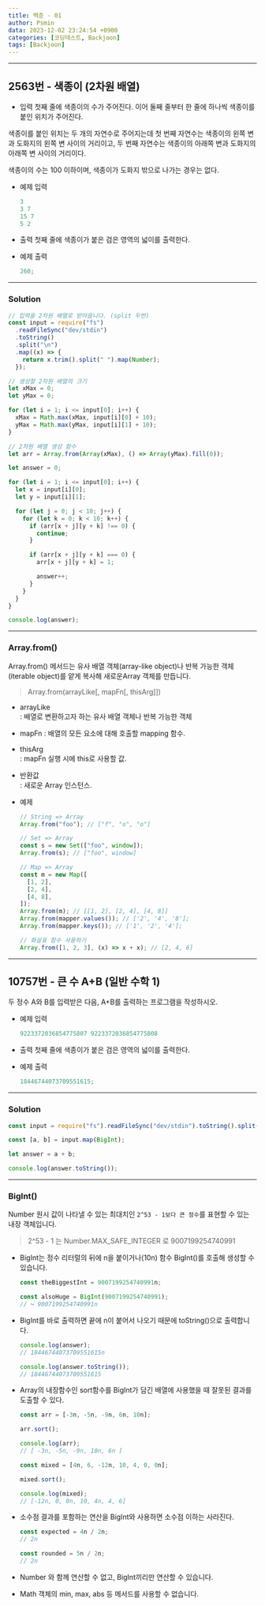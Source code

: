 ```yaml
---
title: 백준 - 01
author: Psmin
data: 2023-12-02 23:24:54 +0900
categories: [코딩테스트, Backjoon]
tags: [Backjoon]
---
```


---

## 2563번 - 색종이 (2차원 배열)

- 입력
  첫째 줄에 색종이의 수가 주어진다. 이어 둘째 줄부터 한 줄에 하나씩 색종이를 붙인 위치가 주어진다.

색종이를 붙인 위치는 두 개의 자연수로 주어지는데 첫 번째 자연수는 색종이의 왼쪽 변과 도화지의 왼쪽 변 사이의 거리이고, 두 번째 자연수는 색종이의 아래쪽 변과 도화지의 아래쪽 변 사이의 거리이다.

색종이의 수는 100 이하이며, 색종이가 도화지 밖으로 나가는 경우는 없다.

- 예제 입력

  ```js
  3
  3 7
  15 7
  5 2
  ```

- 출력
  첫째 줄에 색종이가 붙은 검은 영역의 넓이를 출력한다.
- 예제 출력
  ```js
  260;
  ```

---

### Solution

```js
// 입력을 2차원 배열로 받아옵니다. (split 두번)
const input = require("fs")
  .readFileSync("dev/stdin")
  .toString()
  .split("\n")
  .map((x) => {
    return x.trim().split(" ").map(Number);
  });

// 생성할 2차원 배열의 크기
let xMax = 0;
let yMax = 0;

for (let i = 1; i <= input[0]; i++) {
  xMax = Math.max(xMax, input[i][0] + 10);
  yMax = Math.max(yMax, input[i][1] + 10);
}

// 2차원 배열 생성 함수
let arr = Array.from(Array(xMax), () => Array(yMax).fill(0));

let answer = 0;

for (let i = 1; i <= input[0]; i++) {
  let x = input[i][0];
  let y = input[i][1];

  for (let j = 0; j < 10; j++) {
    for (let k = 0; k < 10; k++) {
      if (arr[x + j][y + k] !== 0) {
        continue;
      }

      if (arr[x + j][y + k] === 0) {
        arr[x + j][y + k] = 1;

        answer++;
      }
    }
  }
}

console.log(answer);
```

---

### Array.from()

Array.from() 메서드는 유사 배열 객체(array-like object)나 반복 가능한 객체(iterable object)를 얕게 복사해 새로운Array 객체를 만듭니다.

> Array.from(arrayLike[, mapFn[, thisArg]])

- arrayLike  
  : 배열로 변환하고자 하는 유사 배열 객체나 반복 가능한 객체

- mapFn
  : 배열의 모든 요소에 대해 호출할 mapping 함수.

- thisArg  
  : mapFn 실행 시에 this로 사용할 값.

- 반환값  
  : 새로운 Array 인스턴스.

- 예제

  ```js
  // String => Array
  Array.from("foo"); // ["f", "o", "o"]

  // Set => Array
  const s = new Set(["foo", window]);
  Array.from(s); // ["foo", window]

  // Map => Array
  const m = new Map([
    [1, 2],
    [2, 4],
    [4, 8],
  ]);
  Array.from(m); // [[1, 2], [2, 4], [4, 8]]
  Array.from(mapper.values()); // ['2', '4', '8'];
  Array.from(mapper.keys()); // ['1', '2', '4'];

  // 화살표 함수 사용하기
  Array.from([1, 2, 3], (x) => x + x); // [2, 4, 6]
  ```

---

## 10757번 - 큰 수 A+B (일반 수학 1)

두 정수 A와 B를 입력받은 다음, A+B를 출력하는 프로그램을 작성하시오.

- 예제 입력

  ```js
  9223372036854775807 9223372036854775808
  ```

- 출력
  첫째 줄에 색종이가 붙은 검은 영역의 넓이를 출력한다.
- 예제 출력
  ```js
  18446744073709551615;
  ```

---

### Solution

```js
const input = require("fs").readFileSync("dev/stdin").toString().split(" ");

const [a, b] = input.map(BigInt);

let answer = a + b;

console.log(answer.toString());
```

---

### BigInt()

Number 원시 값이 나타낼 수 있는 최대치인 `2^53 - 1보다 큰 정수`를 표현할 수 있는 내장 객체입니다.

> 2^53 - 1 는 Number.MAX_SAFE_INTEGER 로 9007199254740991

- BigInt는 정수 리터럴의 뒤에 n을 붙이거나(10n) 함수 BigInt()를 호출해 생성할 수 있습니다.

  ```js
  const theBiggestInt = 9007199254740991n;

  const alsoHuge = BigInt(9007199254740991);
  // ↪ 9007199254740991n
  ```

- BigInt를 바로 출력하면 끝에 n이 붙어서 나오기 때문에 toString()으로 출력합니다.

  ```js
  console.log(answer);
  // 18446744073709551615n

  console.log(answer.toString());
  // 18446744073709551615
  ```

- Array의 내장함수인 sort함수를 BigInt가 담긴 배열에 사용했을 때 잘못된 결과를 도출할 수 있다.

  ```js
  const arr = [-3n, -5n, -9n, 6n, 10n];

  arr.sort();

  console.log(arr);
  // [ -3n, -5n, -9n, 10n, 6n ]

  const mixed = [4n, 6, -12n, 10, 4, 0, 0n];

  mixed.sort();

  console.log(mixed);
  // [-12n, 0, 0n, 10, 4n, 4, 6]
  ```

- 소수점 결과를 포함하는 연산을 BigInt와 사용하면 소수점 이하는 사라진다.

  ```js
  const expected = 4n / 2n;
  // 2n

  const rounded = 5n / 2n;
  // 2n
  ```

- Number 와 함께 연산할 수 없고, BigInt끼리만 연산할 수 있습니다.
- Math 객체의 min, max, abs 등 메서드를 사용할 수 없습니다.
